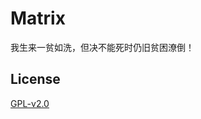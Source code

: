 # Matrix

我生来一贫如洗，但决不能死时仍旧贫困潦倒！

## License

[GPL-v2.0](https://github.com/quantmatrix/matrix/blob/master/LICENSE)

